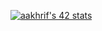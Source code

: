 
[![aakhrif's 42 stats](https://badge.mediaplus.ma/greenbinary/aakhrif)](https://github.com/oakoudad/badge42)
